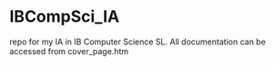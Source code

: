 # IBCompSci_IA
repo for my IA in IB Computer Science SL. All documentation can be accessed from cover_page.htm
